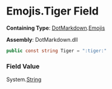 # Emojis\.Tiger Field

**Containing Type**: [DotMarkdown](../../README.md)\.[Emojis](../README.md)

**Assembly**: DotMarkdown\.dll

```csharp
public const string Tiger = ":tiger:"
```

### Field Value

System\.[String](https://docs.microsoft.com/en-us/dotnet/api/system.string)